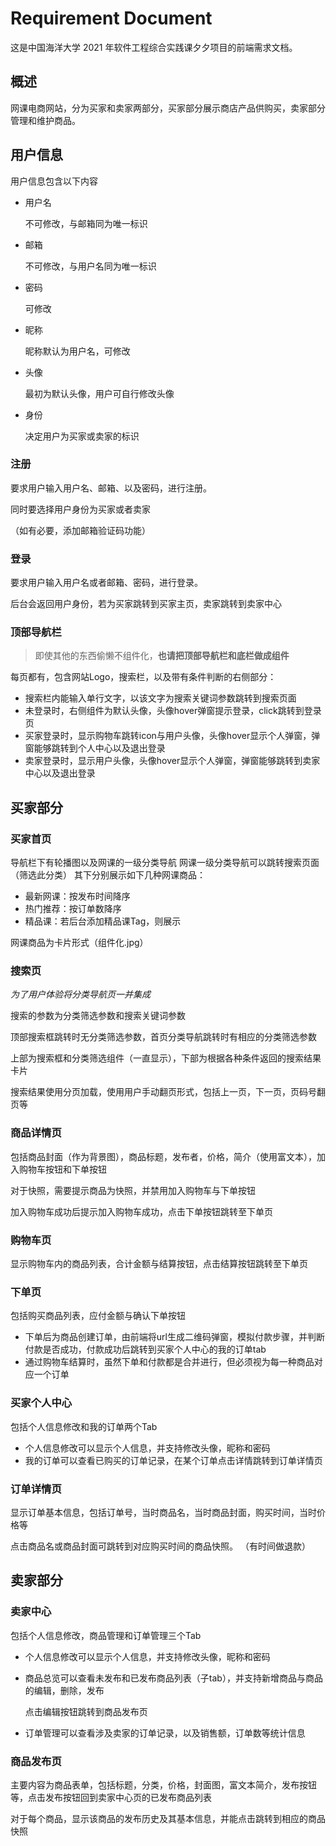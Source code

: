 # Requirement Document

这是中国海洋大学 2021 年软件工程综合实践课夕夕项目的前端需求文档。

## 概述

网课电商网站，分为买家和卖家两部分，买家部分展示商店产品供购买，卖家部分管理和维护商品。

## 用户信息

用户信息包含以下内容

- 用户名

  不可修改，与邮箱同为唯一标识

- 邮箱

  不可修改，与用户名同为唯一标识

- 密码

  可修改

- 昵称

  昵称默认为用户名，可修改

- 头像

  最初为默认头像，用户可自行修改头像

- 身份

  决定用户为买家或卖家的标识

### 注册

要求用户输入用户名、邮箱、以及密码，进行注册。

同时要选择用户身份为买家或者卖家

（如有必要，添加邮箱验证码功能）

### 登录

要求用户输入用户名或者邮箱、密码，进行登录。

后台会返回用户身份，若为买家跳转到买家主页，卖家跳转到卖家中心

### 顶部导航栏

> 即使其他的东西偷懒不组件化，**也请把顶部导航栏和底栏做成组件**

每页都有，包含网站Logo，搜索栏，以及带有条件判断的右侧部分：
- 搜索栏内能输入单行文字，以该文字为搜索关键词参数跳转到搜索页面
- 未登录时，右侧组件为默认头像，头像hover弹窗提示登录，click跳转到登录页
- 买家登录时，显示购物车跳转icon与用户头像，头像hover显示个人弹窗，弹窗能够跳转到个人中心以及退出登录
- 卖家登录时，显示用户头像，头像hover显示个人弹窗，弹窗能够跳转到卖家中心以及退出登录

## 买家部分

### 买家首页

导航栏下有轮播图以及网课的一级分类导航
网课一级分类导航可以跳转搜索页面（筛选此分类）
其下分别展示如下几种网课商品：
- 最新网课：按发布时间降序
- 热门推荐：按订单数降序
- 精品课：若后台添加精品课Tag，则展示

网课商品为卡片形式（组件化.jpg）

### 搜索页

*为了用户体验将分类导航页一并集成*

搜索的参数为分类筛选参数和搜索关键词参数

顶部搜索框跳转时无分类筛选参数，首页分类导航跳转时有相应的分类筛选参数

上部为搜索框和分类筛选组件（一直显示），下部为根据各种条件返回的搜索结果卡片

搜索结果使用分页加载，使用用户手动翻页形式，包括上一页，下一页，页码号翻页等

### 商品详情页

包括商品封面（作为背景图），商品标题，发布者，价格，简介（使用富文本），加入购物车按钮和下单按钮

对于快照，需要提示商品为快照，并禁用加入购物车与下单按钮

加入购物车成功后提示加入购物车成功，点击下单按钮跳转至下单页

### 购物车页

显示购物车内的商品列表，合计金额与结算按钮，点击结算按钮跳转至下单页

### 下单页

包括购买商品列表，应付金额与确认下单按钮

- 下单后为商品创建订单，由前端将url生成二维码弹窗，模拟付款步骤，并判断付款是否成功，付款成功后跳转到买家个人中心的我的订单tab
- 通过购物车结算时，虽然下单和付款都是合并进行，但必须视为每一种商品对应一个订单

### 买家个人中心

包括个人信息修改和我的订单两个Tab

- 个人信息修改可以显示个人信息，并支持修改头像，昵称和密码
- 我的订单可以查看已购买的订单记录，在某个订单点击详情跳转到订单详情页

### 订单详情页
显示订单基本信息，包括订单号，当时商品名，当时商品封面，购买时间，当时价格等

点击商品名或商品封面可跳转到对应购买时间的商品快照。
（有时间做退款）

## 卖家部分

### 卖家中心

包括个人信息修改，商品管理和订单管理三个Tab

- 个人信息修改可以显示个人信息，并支持修改头像，昵称和密码
- 商品总览可以查看未发布和已发布商品列表（子tab），并支持新增商品与商品的编辑，删除，发布

  点击编辑按钮跳转到商品发布页

- 订单管理可以查看涉及卖家的订单记录，以及销售额，订单数等统计信息

### 商品发布页

主要内容为商品表单，包括标题，分类，价格，封面图，富文本简介，发布按钮等，点击发布按钮回到卖家中心页的已发布商品列表

对于每个商品，显示该商品的发布历史及其基本信息，并能点击跳转到相应的商品快照